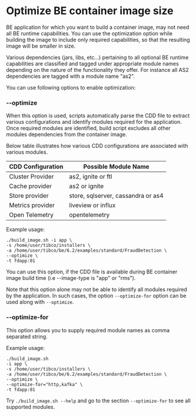 # Optimize BE container image size
BE application for which you want to build a container image, may not need all BE runtime capabilities. You can use the optimization option while building the image to include only required capabilities, so that the resulting image will be smaller in size.

Various dependencies (jars, libs, etc...) pertaining to all optional BE runtime capabilities are classified and tagged under appropriate module names depending on the nature of the functionality they offer. For instance all AS2 dependencies are tagged with a module name "as2".

You can use following options to enable optimization:

### --optimize
When this option is used, scripts automatically parse the CDD file to extract various configurations and identify modules required for the application. Once required modules are identified, build script excludes all other modules dependencies from the container image.

Below table illustrates how various CDD configurations are associated with various modules.

| CDD Configuration | Possible Module Name |
| ----------- | ----------- |
| Cluster Provider | as2, ignite or ftl |
| Cache provider | as2 or ignite |
| Store provider | store, sqlserver, cassandra or as4 |
| Metrics provider | liveview or influx |
| Open Telemetry | opentelemetry |

Example usage:
```
./build_image.sh -i app \
-s /home/user/tibco/installers \
-a /home/user/tibco/be/6.2/examples/standard/FraudDetection \
--optimize \
-t fdapp:01
```

You can use this option, if the CDD file is available during BE container image build time (i.e --image-type is "app" or "rms").

Note that this option alone may not be able to identify all modules required by the application. In such cases, the option `--optimize-for` option can be used along with `--optimize`.

### --optimize-for
This option allows you to supply required module names as comma separated string.

Example usage:
```
./build_image.sh 
-i app \
-s /home/user/tibco/installers \
-a /home/user/tibco/be/6.2/examples/standard/FraudDetection \
--optimize \
--optimize-for="http,kafka" \
-t fdapp:01
```

Try `./build_image.sh --help` and go to the section `--optimize-for` to see all supported modules.
